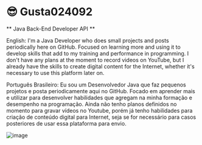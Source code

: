 # 😎 Gusta024092 

** Java Back-End Developer API **

English: I'm a Java Developer who does small projects and posts periodically here on GitHub. Focused on learning more and using it to develop skills that add to my training and performance in programming. I don't have any plans at the moment to record videos on YouTube, but I already have the skills to create digital content for the Internet, whether it's necessary to use this platform later on.

Português Brasileiro: Eu sou um Desenvolvedor Java que faz pequenos projetos e posta periodicamente aqui no GitHub. Focado em aprender mais e utilizar para desenvolver habilidades que agregam na minha formação e desempenho na programação. Ainda não tenho planos definidos no momento para gravar vídeos no Youtube, porém já tenho habilidades para criação de conteúdo digital para Internet, seja se for necessário para casos posteriores de usar essa plataforma para envio.

![image]({"https://img.shields.io/badge/powershell-5391FE?style=for-the-badge&logo=powershell&logoColor=white"})

<!--
**Gusta024092/Gusta024092** is a ✨ _special_ ✨ repository because its `README.md` (this file) appears on your GitHub profile.

Here are some ideas to get you started:

- 🔭 I’m currently working on ...
- 🌱 I’m currently learning ...
- 👯 I’m looking to collaborate on ...
- 🤔 I’m looking for help with ...
- 💬 Ask me about ...
- 📫 How to reach me: ...
- 😄 Pronouns: ...
- ⚡ Fun fact: ...
-->
